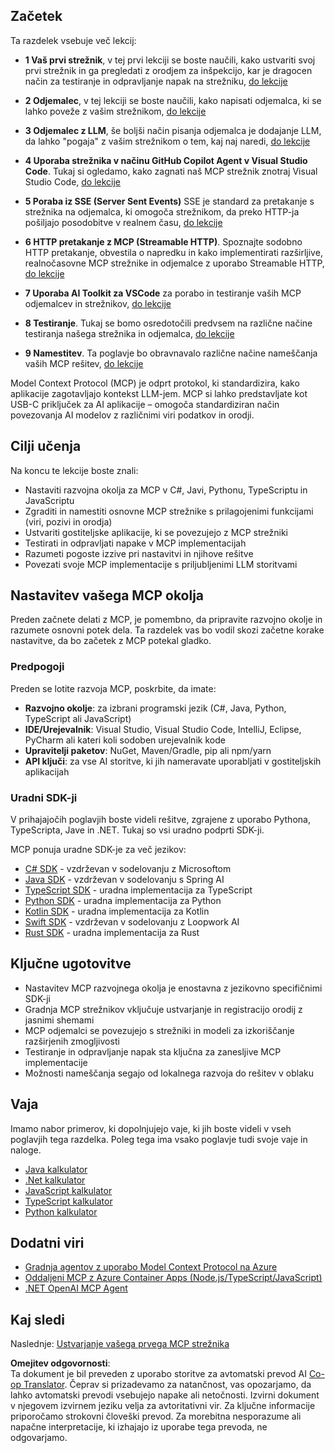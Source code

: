 <!--
CO_OP_TRANSLATOR_METADATA:
{
  "original_hash": "860935ff95d05b006d1d3323e8e3f9e8",
  "translation_date": "2025-07-09T22:36:05+00:00",
  "source_file": "03-GettingStarted/README.md",
  "language_code": "sl"
}
-->
## Začetek  

Ta razdelek vsebuje več lekcij:

- **1 Vaš prvi strežnik**, v tej prvi lekciji se boste naučili, kako ustvariti svoj prvi strežnik in ga pregledati z orodjem za inšpekcijo, kar je dragocen način za testiranje in odpravljanje napak na strežniku, [do lekcije](01-first-server/README.md)

- **2 Odjemalec**, v tej lekciji se boste naučili, kako napisati odjemalca, ki se lahko poveže z vašim strežnikom, [do lekcije](02-client/README.md)

- **3 Odjemalec z LLM**, še boljši način pisanja odjemalca je dodajanje LLM, da lahko "pogaja" z vašim strežnikom o tem, kaj naj naredi, [do lekcije](03-llm-client/README.md)

- **4 Uporaba strežnika v načinu GitHub Copilot Agent v Visual Studio Code**. Tukaj si ogledamo, kako zagnati naš MCP strežnik znotraj Visual Studio Code, [do lekcije](04-vscode/README.md)

- **5 Poraba iz SSE (Server Sent Events)** SSE je standard za pretakanje s strežnika na odjemalca, ki omogoča strežnikom, da preko HTTP-ja pošiljajo posodobitve v realnem času, [do lekcije](05-sse-server/README.md)

- **6 HTTP pretakanje z MCP (Streamable HTTP)**. Spoznajte sodobno HTTP pretakanje, obvestila o napredku in kako implementirati razširljive, realnočasovne MCP strežnike in odjemalce z uporabo Streamable HTTP, [do lekcije](06-http-streaming/README.md)

- **7 Uporaba AI Toolkit za VSCode** za porabo in testiranje vaših MCP odjemalcev in strežnikov, [do lekcije](07-aitk/README.md)

- **8 Testiranje**. Tukaj se bomo osredotočili predvsem na različne načine testiranja našega strežnika in odjemalca, [do lekcije](08-testing/README.md)

- **9 Namestitev**. Ta poglavje bo obravnavalo različne načine nameščanja vaših MCP rešitev, [do lekcije](09-deployment/README.md)


Model Context Protocol (MCP) je odprt protokol, ki standardizira, kako aplikacije zagotavljajo kontekst LLM-jem. MCP si lahko predstavljate kot USB-C priključek za AI aplikacije – omogoča standardiziran način povezovanja AI modelov z različnimi viri podatkov in orodji.

## Cilji učenja

Na koncu te lekcije boste znali:

- Nastaviti razvojna okolja za MCP v C#, Javi, Pythonu, TypeScriptu in JavaScriptu
- Zgraditi in namestiti osnovne MCP strežnike s prilagojenimi funkcijami (viri, pozivi in orodja)
- Ustvariti gostiteljske aplikacije, ki se povezujejo z MCP strežniki
- Testirati in odpravljati napake v MCP implementacijah
- Razumeti pogoste izzive pri nastavitvi in njihove rešitve
- Povezati svoje MCP implementacije s priljubljenimi LLM storitvami

## Nastavitev vašega MCP okolja

Preden začnete delati z MCP, je pomembno, da pripravite razvojno okolje in razumete osnovni potek dela. Ta razdelek vas bo vodil skozi začetne korake nastavitve, da bo začetek z MCP potekal gladko.

### Predpogoji

Preden se lotite razvoja MCP, poskrbite, da imate:

- **Razvojno okolje**: za izbrani programski jezik (C#, Java, Python, TypeScript ali JavaScript)
- **IDE/Urejevalnik**: Visual Studio, Visual Studio Code, IntelliJ, Eclipse, PyCharm ali kateri koli sodoben urejevalnik kode
- **Upravitelji paketov**: NuGet, Maven/Gradle, pip ali npm/yarn
- **API ključi**: za vse AI storitve, ki jih nameravate uporabljati v gostiteljskih aplikacijah


### Uradni SDK-ji

V prihajajočih poglavjih boste videli rešitve, zgrajene z uporabo Pythona, TypeScripta, Jave in .NET. Tukaj so vsi uradno podprti SDK-ji.

MCP ponuja uradne SDK-je za več jezikov:
- [C# SDK](https://github.com/modelcontextprotocol/csharp-sdk) - vzdrževan v sodelovanju z Microsoftom
- [Java SDK](https://github.com/modelcontextprotocol/java-sdk) - vzdrževan v sodelovanju s Spring AI
- [TypeScript SDK](https://github.com/modelcontextprotocol/typescript-sdk) - uradna implementacija za TypeScript
- [Python SDK](https://github.com/modelcontextprotocol/python-sdk) - uradna implementacija za Python
- [Kotlin SDK](https://github.com/modelcontextprotocol/kotlin-sdk) - uradna implementacija za Kotlin
- [Swift SDK](https://github.com/modelcontextprotocol/swift-sdk) - vzdrževan v sodelovanju z Loopwork AI
- [Rust SDK](https://github.com/modelcontextprotocol/rust-sdk) - uradna implementacija za Rust

## Ključne ugotovitve

- Nastavitev MCP razvojnega okolja je enostavna z jezikovno specifičnimi SDK-ji
- Gradnja MCP strežnikov vključuje ustvarjanje in registracijo orodij z jasnimi shemami
- MCP odjemalci se povezujejo s strežniki in modeli za izkoriščanje razširjenih zmogljivosti
- Testiranje in odpravljanje napak sta ključna za zanesljive MCP implementacije
- Možnosti nameščanja segajo od lokalnega razvoja do rešitev v oblaku

## Vaja

Imamo nabor primerov, ki dopolnjujejo vaje, ki jih boste videli v vseh poglavjih tega razdelka. Poleg tega ima vsako poglavje tudi svoje vaje in naloge.

- [Java kalkulator](./samples/java/calculator/README.md)
- [.Net kalkulator](../../../03-GettingStarted/samples/csharp)
- [JavaScript kalkulator](./samples/javascript/README.md)
- [TypeScript kalkulator](./samples/typescript/README.md)
- [Python kalkulator](../../../03-GettingStarted/samples/python)

## Dodatni viri

- [Gradnja agentov z uporabo Model Context Protocol na Azure](https://learn.microsoft.com/azure/developer/ai/intro-agents-mcp)
- [Oddaljeni MCP z Azure Container Apps (Node.js/TypeScript/JavaScript)](https://learn.microsoft.com/samples/azure-samples/mcp-container-ts/mcp-container-ts/)
- [.NET OpenAI MCP Agent](https://learn.microsoft.com/samples/azure-samples/openai-mcp-agent-dotnet/openai-mcp-agent-dotnet/)

## Kaj sledi

Naslednje: [Ustvarjanje vašega prvega MCP strežnika](01-first-server/README.md)

**Omejitev odgovornosti**:  
Ta dokument je bil preveden z uporabo storitve za avtomatski prevod AI [Co-op Translator](https://github.com/Azure/co-op-translator). Čeprav si prizadevamo za natančnost, vas opozarjamo, da lahko avtomatski prevodi vsebujejo napake ali netočnosti. Izvirni dokument v njegovem izvirnem jeziku velja za avtoritativni vir. Za ključne informacije priporočamo strokovni človeški prevod. Za morebitna nesporazume ali napačne interpretacije, ki izhajajo iz uporabe tega prevoda, ne odgovarjamo.